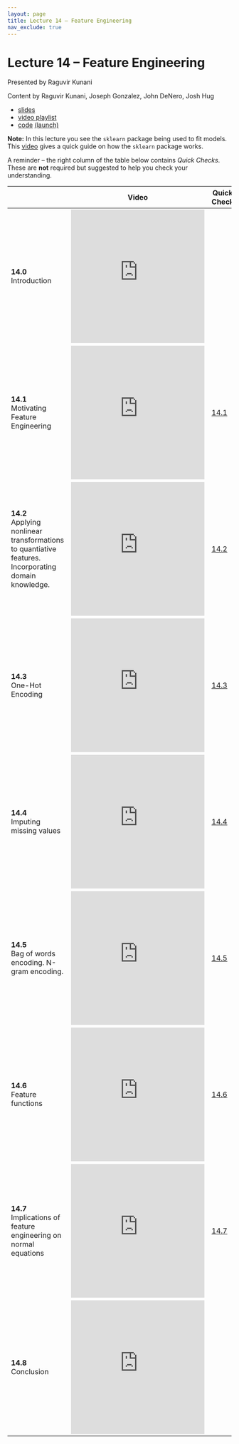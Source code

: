 ```yaml
---
layout: page
title: Lecture 14 – Feature Engineering
nav_exclude: true
---
```


# Lecture 14 – Feature Engineering

Presented by Raguvir Kunani

Content by Raguvir Kunani, Joseph Gonzalez, John DeNero, Josh Hug
  
- [slides](https://docs.google.com/presentation/d/1N8mYt_UODGB5yyDBUEHEcaWLaDs77FQYUToja-3AUg0/edit?usp=sharing)
- [video playlist](https://www.youtube.com/playlist?list=PLQCcNQgUcDfpsFgBxMjkFrTjBU0BlU8RO)
- [code](https://github.com/DS-100/su21/blob/main/lec/lec14/lec14.ipynb) [(launch)](https://data100.datahub.berkeley.edu/hub/user-redirect/git-sync?repo=https://github.com/DS-100/su21&subPath=lec/lec14/)

**Note:** In this lecture you see the `sklearn` package being used to fit models. This [video](https://www.youtube.com/watch?v=FOHU9R3PCQU) gives a quick guide on how the `sklearn` package works.

A reminder – the right column of the table below contains _Quick Checks_. These are **not** required but suggested to help you check your understanding.

<table>
<colgroup>
<col style="width: 25%" />
<col style="width: 25%" />
<col style="width: 25%" />
</colgroup>
<thead>
<tr class="header">
<th></th>
<th>Video</th>
<th>Quick Check</th>
</tr>
</thead>
<tbody>
<tr>
<td><strong>14.0</strong> <br>Introduction</td>
<td><iframe width="300" height="300" height src="https://www.youtube.com/embed/1KAiFFLU7PU" frameborder="0" allow="accelerometer; autoplay; encrypted-media; gyroscope; picture-in-picture" allowfullscreen></iframe></td>
<td></td>
</tr>
<tr>
<td><strong>14.1</strong> <br>Motivating Feature Engineering</td>
<td><iframe width="300" height="300" height src="https://www.youtube.com/embed/v_etkwPZwX4" frameborder="0" allow="accelerometer; autoplay; encrypted-media; gyroscope; picture-in-picture" allowfullscreen></iframe></td>
<td><a href="https://docs.google.com/forms/d/e/1FAIpQLScyux_DsA0qAzr0yvjE5vorFPoJfoHOoe_t4thMbE8vLPfB_g/viewform" target="\_blank">14.1</a></td>
</tr>
<tr>
<td><strong>14.2</strong> <br>Applying nonlinear transformations to quantiative features. Incorporating domain knowledge.</td>
<td><iframe width="300" height="300" height src="https://www.youtube.com/embed/gfDAAGTfu2M" frameborder="0" allow="accelerometer; autoplay; encrypted-media; gyroscope; picture-in-picture" allowfullscreen></iframe></td>
<td><a href="https://docs.google.com/forms/d/e/1FAIpQLSe8jIFPF5inlqtWsRNhdDfXUojWsxMmUrADFxPpArylxfrLLQ/viewform" target="\_blank">14.2</a></td>
</tr>
<tr>
<td><strong>14.3</strong> <br>One-Hot Encoding</td>
<td><iframe width="300" height="300" height src="https://www.youtube.com/embed/j0fkFqspEWM" frameborder="0" allow="accelerometer; autoplay; encrypted-media; gyroscope; picture-in-picture" allowfullscreen></iframe></td>
<td><a href="https://docs.google.com/forms/d/e/1FAIpQLSfu6YB8ize7sXZQZl9MTGV3-OcnsemtGjag9-Qis9fHv-2mzw/viewform" target="\_blank">14.3</a></td>
</tr>
<tr>
<td><strong>14.4</strong> <br>Imputing missing values</td>
<td><iframe width="300" height="300" height src="https://www.youtube.com/embed/mpMi26e2QBc" frameborder="0" allow="accelerometer; autoplay; encrypted-media; gyroscope; picture-in-picture" allowfullscreen></iframe></td>
<td><a href="https://docs.google.com/forms/d/e/1FAIpQLSeq4euOO-Y0geDGBOUDllcHWTy-pj6dll7U-JNxCBxcD3t2tw/viewform" target="\_blank">14.4</a></td>
</tr>
<tr>
<td><strong>14.5</strong> <br>Bag of words encoding. N-gram encoding.</td>
<td><iframe width="300" height="300" height src="https://www.youtube.com/embed/uYJ7_NKQgWQ" frameborder="0" allow="accelerometer; autoplay; encrypted-media; gyroscope; picture-in-picture" allowfullscreen></iframe></td>
<td><a href="https://docs.google.com/forms/d/e/1FAIpQLSdQkcFB-SYdi8WzZ-cW1qLG8HoljTBT8coi4SpzE6JGotFTnw/viewform" target="\_blank">14.5</a></td>
</tr>
<tr>
<td><strong>14.6</strong> <br>Feature functions</td>
<td><iframe width="300" height="300" height src="https://www.youtube.com/embed/7V2ZP2kfeXg" frameborder="0" allow="accelerometer; autoplay; encrypted-media; gyroscope; picture-in-picture" allowfullscreen></iframe></td>
<td><a href="https://docs.google.com/forms/d/e/1FAIpQLSdt0gxF-2PRhesAOLXvnChaBnEsu3NiRx24VgEb0MVuNlHN7w/viewform" target="\_blank">14.6</a></td>
</tr>
<tr>
<td><strong>14.7</strong> <br>Implications of feature engineering on normal equations</td>
<td><iframe width="300" height="300" height src="https://www.youtube.com/embed/pZx6zqgZVwM" frameborder="0" allow="accelerometer; autoplay; encrypted-media; gyroscope; picture-in-picture" allowfullscreen></iframe></td>
<td><a href="https://docs.google.com/forms/d/e/1FAIpQLSeK3kUpnDeE5nhZvG75ApIA4YxdbkxhpXOwP2Ner3tKrCGnZA/viewform" target="\_blank">14.7</a></td>
</tr>
<tr>
<td><strong>14.8</strong> <br>Conclusion</td>
<td><iframe width="300" height="300" height src="https://www.youtube.com/embed/J4H4CxMfu10" frameborder="0" allow="accelerometer; autoplay; encrypted-media; gyroscope; picture-in-picture" allowfullscreen></iframe></td>
<td></td>
</tr>
</tbody>
</table>



